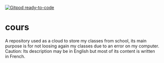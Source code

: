 [![Gitpod ready-to-code](https://img.shields.io/badge/Gitpod-ready--to--code-blue?logo=gitpod)](https://gitpod.io/#https://gitlab.com/CentaurusDJ/import-cours)

# cours
A repository used as a cloud to store my classes from school, its main purpose is for not loosing again my classes due to an error on my computer. Caution: Its description may be in English but most of its content is written in French.
